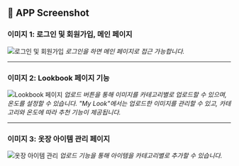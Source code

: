 ## 📱 APP Screenshot

### 이미지 1: 로그인 및 회원가입, 메인 페이지

![로그인 및 회원가입](image1.gif)
*로그인을 하면 메인 페이지로 접근 가능합니다.*

---

### 이미지 2: Lookbook 페이지 기능

![Lookbook 페이지](image2.gif)
*업로드 버튼을 통해 이미지를 카테고리별로 업로드할 수 있으며, 온도를 설정할 수 있습니다. "My Look"에서는 업로드한 이미지를 관리할 수 있고, 카테고리와 온도에 따라 추천 기능이 제공됩니다.*

---

### 이미지 3: 옷장 아이템 관리 페이지

![옷장 아이템 관리](image3.gif)
*업로드 기능을 통해 아이템을 카테고리별로 추가할 수 있습니다.*